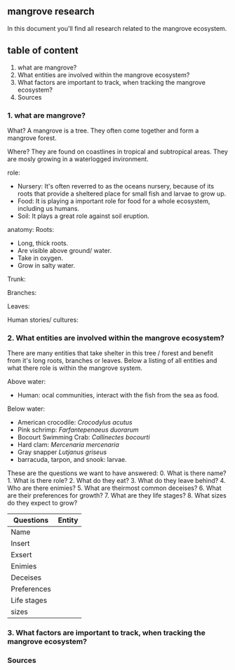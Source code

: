 ## mangrove research
In this document you'll find all research related to the mangrove ecosystem.

## table of content
1. what are mangrove?
2. What entities are involved within the mangrove ecosystem?    
3. What factors are important to track, when tracking the mangrove ecosystem?
4. Sources

### 1. what are mangrove?
What?
A mangrove is a tree. They often come together and form a mangrove forest.

Where?
They are found on coastlines in tropical and subtropical areas.
They are mosly growing in a waterlogged invironment.

role:
- Nursery: It's often reverred to as the oceans nursery, because of its roots that provide a sheltered place for small fish and larvae to grow up.
- Food: It is playing a important role for food for a whole ecosystem, including us humans.
- Soil: It plays a great role against soil eruption.

anatomy:
Roots:
- Long, thick roots.
- Are visible above ground/ water.
- Take in oxygen.
- Grow in salty water.

Trunk:

Branches:

Leaves:

Human stories/ cultures:



### 2. What entities are involved within the mangrove ecosystem?
There are many entities that take shelter in this tree / forest and benefit from it's long roots, branches or leaves. Below a listing of all entities and what there role is within the mangrove system.

Above water:
- Human: ocal communities, interact with the fish from the sea as food.

Below water:
- American crocodile: _Crocodylus acutus_
- Pink schrimp: _Farfantepenaeus  duorarum_
- Bocourt Swimming Crab: _Callinectes bocourti_
- Hard clam: _Mercenaria mercenaria_
- Gray snapper _Lutjanus griseus_
-  barracuda, tarpon, and snook: larvae.

These are the questions we want to have answered:
	0. What is there name?
	1. What is there role?
    2. What do they eat?
    3. What do they leave behind?
    4. Who are there enimies?
    5. What are theirmost common deceises?
    6. What are their preferences for growth?
    7. What are they life stages?
    8. What sizes do they expect to grow?
    
    

| Questions  | Entity                        |
|------------|-------------------------------|
|Name	     |          |
|Insert      |          |
|Exsert      |          |
|Enimies     |          |
|Deceises    |          |
|Preferences |          |
|Life stages |          |
|sizes       |          |



    
### 3. What factors are important to track, when tracking the mangrove ecosystem?




### Sources

